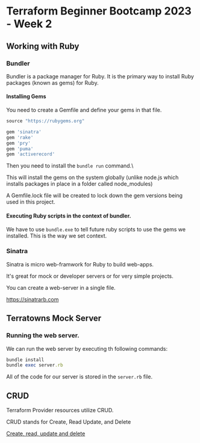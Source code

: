 # Terraform Beginner Bootcamp 2023 - Week 2

## Working with Ruby

### Bundler

Bundler is a package manager for Ruby.
It is the primary way to install Ruby 
packages (known as gems) for Ruby.

#### Installing Gems

You need to create a Gemfile and define your gems
in that file. 

```rb
source "https://rubygems.org"

gem 'sinatra'
gem 'rake'
gem 'pry'
gem 'puma'
gem 'activerecord'
```
Then you need to install the `bundle run` command.\

This will install the gems on the system globally (unlike
node.js which installs packages in place in a folder
called node_modules)

A Gemfile.lock file will be created to lock down the
gem versions being used in this project.

#### Executing Ruby scripts in the context of bundler.

We have to use `bundle.exe` to tell future ruby scripts to
use the gems we installed. This is the way we set context. 


### Sinatra

Sinatra is micro web-framwork for Ruby to build web-apps.

It's great for mock or developer servers or for very simple projects.  

You can create a web-server in a single file.

https://sinatrarb.com

## Terratowns Mock Server


### Running the web server.

We can run the web server by executing th following commands:

```rb
bundle install
bundle exec server.rb
```

All of the code for our server is stored in the `server.rb` file.

## CRUD

Terraform Provider resources utilize CRUD.

CRUD stands for Create, Read Update, and Delete

[Create, read, update and delete](https://en.wikipedia.org/wiki/Create,_read,_update_and_delete)